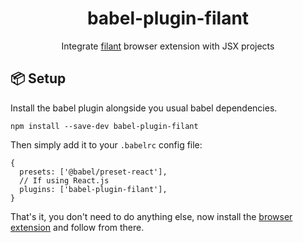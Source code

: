 <div align="center">
   <h1 align="center">babel-plugin-filant</h1>
   <p align="center">Integrate <a href="https://github.com/pocket-apps/filant">filant</a> browser extension with JSX projects</p>
</div>

## 📦 Setup

Install the babel plugin alongside you usual babel dependencies.

```shell
npm install --save-dev babel-plugin-filant
```

Then simply add it to your `.babelrc` config file:

```json5
{
  presets: ['@babel/preset-react'],
  // If using React.js
  plugins: ['babel-plugin-filant'],
}
```

That's it, you don't need to do anything else, now install the
[browser extension](https://github.com/pocket-apps/filant) and follow from there.
